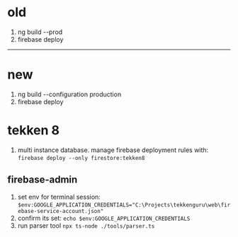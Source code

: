 # old
1. ng build --prod
1. firebase deploy
---
# new
1. ng build --configuration production
1. firebase deploy


# tekken 8
1. multi instance database. manage firebase deployment rules with: `firebase deploy --only firestore:tekken8`
## firebase-admin
1. set env for terminal session: `$env:GOOGLE_APPLICATION_CREDENTIALS="C:\Projects\tekkenguru\web\firebase-service-account.json"`
1. confirm its set: `echo $env:GOOGLE_APPLICATION_CREDENTIALS`
1. run parser tool `npx ts-node ./tools/parser.ts`
